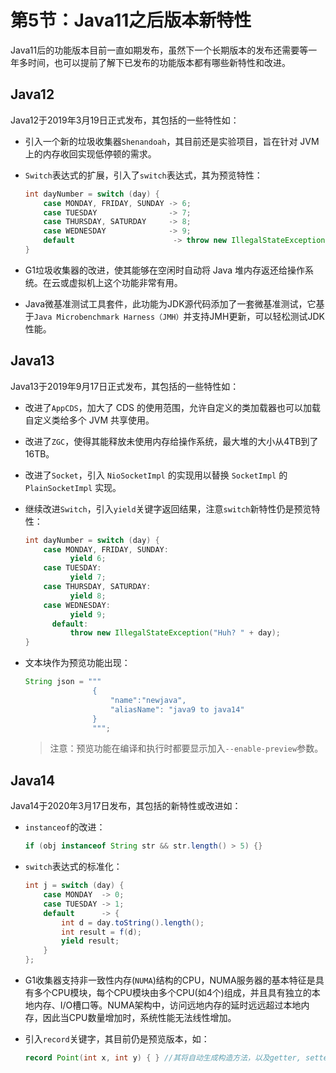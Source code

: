 # 第5节：Java11之后版本新特性

Java11后的功能版本目前一直如期发布，虽然下一个长期版本的发布还需要等一年多时间，也可以提前了解下已发布的功能版本都有哪些新特性和改进。

## Java12

Java12于2019年3月19日正式发布，其包括的一些特性如：

- 引入一个新的垃圾收集器`Shenandoah`，其目前还是实验项目，旨在针对 JVM 上的内存收回实现低停顿的需求。

- `Switch`表达式的扩展，引入了`switch`表达式，其为预览特性：

  ```java
  int dayNumber = switch (day) {
      case MONDAY, FRIDAY, SUNDAY -> 6;
      case TUESDAY                -> 7;
      case THURSDAY, SATURDAY     -> 8;
      case WEDNESDAY              -> 9;
      default                      -> throw new IllegalStateException("Huh? " + day);
  }
  ```

- G1垃圾收集器的改进，使其能够在空闲时自动将 Java 堆内存返还给操作系统。在云或虚拟机上这个功能非常有用。

- Java微基准测试工具套件，此功能为JDK源代码添加了一套微基准测试，它基于`Java Microbenchmark Harness（JMH）`并支持JMH更新，可以轻松测试JDK性能。

## Java13

Java13于2019年9月17日正式发布，其包括的一些特性如：

- 改进了`AppCDS`，加大了 CDS 的使用范围，允许自定义的类加载器也可以加载自定义类给多个 JVM 共享使用。

- 改进了`ZGC`，使得其能释放未使用内存给操作系统，最大堆的大小从4TB到了16TB。

- 改进了`Socket`，引入 `NioSocketImpl` 的实现用以替换 `SocketImpl` 的 `PlainSocketImpl` 实现。

- 继续改进`Switch`，引入`yield`关键字返回结果，注意`switch`新特性仍是预览特性：

  ```java
  int dayNumber = switch (day) {
      case MONDAY, FRIDAY, SUNDAY:
      		yield 6;
      case TUESDAY:
      		yield 7;
      case THURSDAY, SATURDAY:
      		yield 8;
      case WEDNESDAY:
      		yield 9;
    	default:
      		throw new IllegalStateException("Huh? " + day);
  }
  ```

- 文本块作为预览功能出现：

  ```java
  String json = """
                 {
                     "name":"newjava",
                     "aliasName": "java9 to java14"
                 }
                 """;
  ```

  > 注意：预览功能在编译和执行时都要显示加入`--enable-preview`参数。

## Java14

Java14于2020年3月17日发布，其包括的新特性或改进如：

- `instanceof`的改进：

  ```java
  if (obj instanceof String str && str.length() > 5) {}
  ```

- `switch`表达式的标准化：

  ```java
  int j = switch (day) {
      case MONDAY  -> 0;
      case TUESDAY -> 1;
      default      -> {
          int d = day.toString().length();
          int result = f(d);
          yield result;
      }
  };
  ```

- G1收集器支持非一致性内存(`NUMA`)结构的CPU，NUMA服务器的基本特征是具有多个CPU模块，每个CPU模块由多个CPU(如4个)组成，并且具有独立的本地内存、I/O槽口等。NUMA架构中，访问远地内存的延时远远超过本地内存，因此当CPU数量增加时，系统性能无法线性增加。

- 引入`record`关键字，其目前仍是预览版本，如：

  ```java
  record Point(int x, int y) { } //其将自动生成构造方法，以及getter, setter，equals(), hashCode(), toString()等方法
  ```

  

